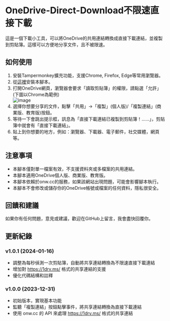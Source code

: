 # OneDrive-Direct-Download不限速直接下載

這是一個下載小工具，可以將OneDrive的共用連結轉換成直接下載連結，並複製到剪貼簿。這樣可以方便地分享文件，且不被限速。

## 如何使用

1. 安裝Tampermonkey擴充功能，支援Chrome, Firefox, Edge等常用瀏覽器。
2. 從[這裡](https://greasyfork.org/zh-TW/scripts/484935-onedrive%E4%B8%8D%E9%99%90%E9%80%9F%E7%9B%B4%E6%8E%A5%E4%B8%8B%E8%BC%89)安裝本腳本。
3. 打開OneDrive網頁，瀏覽器會要求「讀取剪貼簿」的權限，請點選「允許」(下圖以Chrome為範例)<br>
![image](https://github.com/zz0813/OneDrive-Direct-Download/assets/48261696/43e88825-d865-48a8-a9ca-9b1f9ab0bba2)
4. 選擇你想要分享的文件，點擊「共用」→「複製」(個人版)/「複製連結」(商業版、教育版)按鈕。
5. 等待一下會跳出提示框，訊息為「直接下載連結已複製到剪貼簿！......」，剪貼簿中就會有「直接下載連結」。
6. 貼上到你想要的地方，例如：瀏覽器、下載器、電子郵件，社交媒體，網頁等。

## 注意事項

- 本腳本僅對單一檔案有效，不支援資料夾或多檔案的共用連結。
- 本腳本適用OneDrive個人版、商業版、教育版。
- 本腳本依賴於onw.cc的服務，如果該網站出現問題，可能會影響腳本執行。
- 本腳本不會修改或儲存你的OneDrive帳號或檔案的任何資料，隱私很安全。

## 回饋和建議

如果你有任何問題，意見或建議，歡迎在GitHub上留言，我會盡快回覆你。

## 更新紀錄

### v1.0.1 (2024-01-16)

- 調整為每秒偵測一次剪貼簿，自動將共享連結轉換為不限速直接下載連結
- 增加對 https://1drv.ms/ 格式的共享連結的支援
- 優化代碼結構和註釋

### v1.0.0 (2023-12-31)

- 初始版本，實現基本功能
- 監聽「複製連結」按鈕點擊事件，將共享連結轉換為直接下載連結
- 使用 onw.cc 的 API 來處理 https://1drv.ms/ 格式的共享連結

